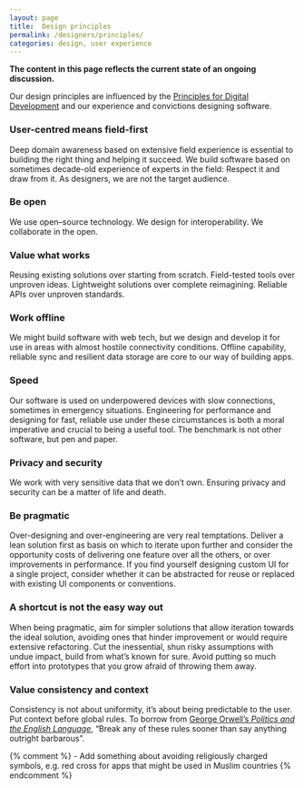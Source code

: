 ```yaml
---
layout: page
title:  Design principles
permalink: /designers/principles/
categories: design, user experience
---
```


<div class="alert alert-info">
  <strong>The content in this page reflects the current state of an ongoing discussion.</strong>
</div>

Our design principles are influenced by the [Principles for Digital Development](http://digitalprinciples.org) and our experience and convictions designing software.

### User-centred means field-first

Deep domain awareness based on extensive field experience is essential to building the right thing and helping it succeed. We build software based on sometimes decade-old experience of experts in the field: Respect it and draw from it. As designers, we are not the target audience.

### Be open

We use open–source technology. We design for interoperability. We collaborate in the open.

### Value what works

Reusing existing solutions over starting from scratch. Field-tested tools over unproven ideas. Lightweight solutions over complete reimagining. Reliable APIs over unproven standards.

### Work offline

We might build software with web tech, but we design and develop it for use in areas with almost hostile connectivity conditions. Offline capability, reliable sync and resilient data storage are core to our way of building apps.

### Speed

Our software is used on underpowered devices with slow connections, sometimes in emergency situations. Engineering for performance and designing for fast, reliable use under these circumstances is both a moral imperative and crucial to being a useful tool. The benchmark is not other software, but pen and paper.

### Privacy and security

We work with very sensitive data that we don’t own. Ensuring privacy and security can be a matter of life and death.

### Be pragmatic

Over-designing and over-engineering are very real temptations. Deliver a lean solution first as basis on which to iterate upon further and consider the opportunity costs of delivering one feature over all the others, or over improvements in performance. If you find yourself designing custom UI for a single project, consider whether it can be abstracted for reuse or replaced with existing UI components or conventions.

### A shortcut is not the easy way out

When being pragmatic, aim for simpler solutions that allow iteration towards the ideal solution, avoiding ones that hinder improvement or would require extensive refactoring. Cut the inessential, shun risky assumptions with undue impact, build from what’s known for sure. Avoid putting so much effort into prototypes that you grow afraid of throwing them away.

### Value consistency and context

Consistency is not about uniformity, it’s about being predictable to the user. Put context before global rules. To borrow from [George Orwell’s _Politics and the English Language_](http://www.orwell.ru/library/essays/politics/english/e_polit/), “Break any of these rules sooner than say anything outright barbarous”.

{% comment %} 
    - Add something about avoiding religiously charged symbols, e.g. red cross for apps that might be used in Muslim countries
{% endcomment %}